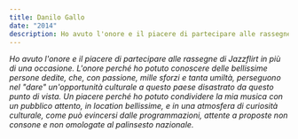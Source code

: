 ```yaml
---
title: Danilo Gallo
date: "2014"
description: Ho avuto l'onore e il piacere di partecipare alle rassegne di Jazzflirt in più di una occasione. L'onore perché ho potuto conoscere delle bellissime persone dedite, che, con passione, mille sforzi e tanta umiltà, perseguono nel "dare" un'opportunità culturale a questo paese disastrato da questo punto di vista. Un piacere perché ho potuto condividere la mia musica con un pubblico attento, in location bellissime, e in una atmosfera di curiosità culturale, come può evincersi dalle programmazioni, attente a proposte non consone e non omologate al palinsesto nazionale.
---
```

<!--StartFragment-->

*Ho avuto l'onore e il piacere di partecipare alle rassegne di Jazzflirt in più di una occasione. L'onore perché ho potuto conoscere delle bellissime persone dedite, che, con passione, mille sforzi e tanta umiltà, perseguono nel "dare" un'opportunità culturale a questo paese disastrato da questo punto di vista. Un piacere perché ho potuto condividere la mia musica con un pubblico attento, in location bellissime, e in una atmosfera di curiosità culturale, come può evincersi dalle programmazioni, attente a proposte non consone e non omologate al palinsesto nazionale.*

<!--EndFragment-->